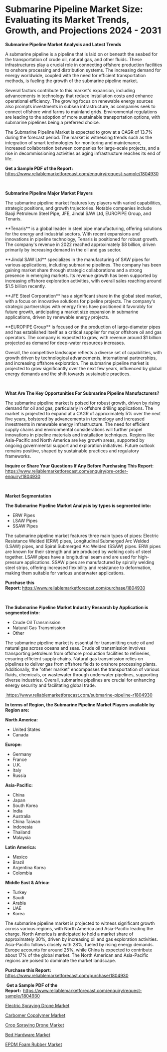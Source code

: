 <p><h1>Submarine Pipeline Market Size: Evaluating its Market Trends, Growth, and Projections 2024 - 2031</h1></p><p><strong>Submarine Pipeline Market Analysis and Latest Trends</strong></p>
<p><p>A submarine pipeline is a pipeline that is laid on or beneath the seabed for the transportation of crude oil, natural gas, and other fluids. These infrastructures play a crucial role in connecting offshore production facilities to onshore processing and distribution systems. The increasing demand for energy worldwide, coupled with the need for efficient transportation methods, is fueling the growth of the submarine pipeline market.</p><p>Several factors contribute to this market's expansion, including advancements in technology that reduce installation costs and enhance operational efficiency. The growing focus on renewable energy sources also prompts investments in subsea infrastructure, as companies seek to connect offshore wind farms to mainland grids. Environmental regulations are leading to the adoption of more sustainable transportation options, with submarine pipelines being a preferred choice.</p><p>The Submarine Pipeline Market is expected to grow at a CAGR of 13.7% during the forecast period. The market is witnessing trends such as the integration of smart technologies for monitoring and maintenance, increased collaboration between companies for large-scale projects, and a rise in decommissioning activities as aging infrastructure reaches its end of life.</p></p>
<p><strong>Get a Sample PDF of the Report:&nbsp;</strong> <a href="https://www.reliablemarketforecast.com/enquiry/request-sample/1804930?utm_campaign=1169&utm_medium=2&utm_source=Github&utm_content=ia&utm_term=11112024&utm_id=submarine-pipeline">https://www.reliablemarketforecast.com/enquiry/request-sample/1804930</a></p>
<p>&nbsp;</p>
<p><strong>Submarine Pipeline Major Market Players</strong></p>
<p><p>The submarine pipeline market features key players with varied capabilities, strategic positions, and growth trajectories. Notable companies include Baoji Petroleum Steel Pipe, JFE, Jindal SAW Ltd, EUROPIPE Group, and Tenaris.</p><p>**Tenaris** is a global leader in steel pipe manufacturing, offering solutions for the energy and industrial sectors. With recent expansions and innovations in pipeline technology, Tenaris is positioned for robust growth. The company's revenue in 2022 reached approximately $8 billion, driven primarily by increasing demand in the oil and gas sector.</p><p>**Jindal SAW Ltd** specializes in the manufacturing of SAW pipes for various applications, including submarine pipelines. The company has been gaining market share through strategic collaborations and a strong presence in emerging markets. Its revenue growth has been supported by increasing offshore exploration activities, with overall sales reaching around $1.5 billion recently.</p><p>**JFE Steel Corporation** has a significant share in the global steel market, with a focus on innovative solutions for pipeline projects. The company's strategic partnerships with energy firms have positioned it favorably for future growth, anticipating a market size expansion in submarine applications, driven by renewable energy projects.</p><p>**EUROPIPE Group** is focused on the production of large-diameter pipes and has established itself as a critical supplier for major offshore oil and gas operators. The company is expected to grow, with revenue around $1 billion projected as demand for deep-water resources increases.</p><p>Overall, the competitive landscape reflects a diverse set of capabilities, with growth driven by technological advancements, international partnerships, and increasing offshore exploration. The submarine pipeline market is projected to grow significantly over the next few years, influenced by global energy demands and the shift towards sustainable practices.</p></p>
<p>&nbsp;</p>
<p><strong>What Are The Key Opportunities For Submarine Pipeline Manufacturers?</strong></p>
<p><p>The submarine pipeline market is poised for robust growth, driven by rising demand for oil and gas, particularly in offshore drilling applications. The market is projected to expand at a CAGR of approximately 5% over the next five years, bolstered by advancements in technology and increased investments in renewable energy infrastructure. The need for efficient supply chains and environmental considerations will further propel innovations in pipeline materials and installation techniques. Regions like Asia-Pacific and North America are key growth areas, supported by ongoing governmental support and exploration initiatives. Future outlook remains positive, shaped by sustainable practices and regulatory frameworks.</p></p>
<p><strong>Inquire or Share Your Questions If Any Before Purchasing This Report:</strong> <a href="https://www.reliablemarketforecast.com/enquiry/pre-order-enquiry/1804930?utm_campaign=1169&utm_medium=2&utm_source=Github&utm_content=ia&utm_term=11112024&utm_id=submarine-pipeline">https://www.reliablemarketforecast.com/enquiry/pre-order-enquiry/1804930</a></p>
<p>&nbsp;</p>
<p><strong>Market Segmentation</strong></p>
<p><strong>The Submarine Pipeline Market Analysis by types is segmented into:</strong></p>
<p><ul><li>ERW Pipes</li><li>LSAW Pipes</li><li>SSAW Pipes</li></ul></p>
<p><p>The submarine pipeline market features three main types of pipes: Electric Resistance Welded (ERW) pipes, Longitudinal Submerged Arc Welded (LSAW) pipes, and Spiral Submerged Arc Welded (SSAW) pipes. ERW pipes are known for their strength and are produced by welding coils of steel together. LSAW pipes have a longitudinal seam and are used for high-pressure applications. SSAW pipes are manufactured by spirally welding steel strips, offering increased flexibility and resistance to deformation, making them suitable for various underwater applications.</p></p>
<p><strong>Purchase this Report:&nbsp;</strong><a href="https://www.reliablemarketforecast.com/purchase/1804930?utm_campaign=1169&utm_medium=2&utm_source=Github&utm_content=ia&utm_term=11112024&utm_id=submarine-pipeline">https://www.reliablemarketforecast.com/purchase/1804930</a></p>
<p>&nbsp;</p>
<p><strong>The Submarine Pipeline Market Industry Research by Application is segmented into:</strong></p>
<p><ul><li>Crude Oil Transmission</li><li>Natural Gas Transmission</li><li>Other</li></ul></p>
<p><p>The submarine pipeline market is essential for transmitting crude oil and natural gas across oceans and seas. Crude oil transmission involves transporting petroleum from offshore production facilities to refineries, ensuring efficient supply chains. Natural gas transmission relies on pipelines to deliver gas from offshore fields to onshore processing plants. Additionally, the "other market" encompasses the transportation of various fluids, chemicals, or wastewater through underwater pipelines, supporting diverse industries. Overall, submarine pipelines are crucial for enhancing energy security and facilitating global trade.</p></p>
<p><a href="https://www.reliablemarketforecast.com/submarine-pipeline-r1804930?utm_campaign=1169&utm_medium=2&utm_source=Github&utm_content=ia&utm_term=11112024&utm_id=submarine-pipeline">&nbsp;https://www.reliablemarketforecast.com/submarine-pipeline-r1804930</a></p>
<p><strong>In terms of Region, the Submarine Pipeline Market Players available by Region are:</strong></p>
<p>
    <p> <strong> North America: </strong>
        <ul>
            <li>United States</li>
            <li>Canada</li>
        </ul>
        </p> 
    <p> <strong> Europe: </strong>
        <ul>
            <li>Germany</li>
            <li>France</li>
            <li>U.K.</li>
            <li>Italy</li>
            <li>Russia</li>
        </ul>
        </p> 
    <p> <strong> Asia-Pacific: </strong>
        <ul>
            <li>China</li>
            <li>Japan</li>
            <li>South Korea</li>
            <li>India</li>
            <li>Australia</li>
            <li>China Taiwan</li>
            <li>Indonesia</li>
            <li>Thailand</li>
            <li>Malaysia</li>
        </ul>
        </p> 
    <p> <strong> Latin America: </strong>
        <ul>
            <li>Mexico</li>
            <li>Brazil</li>
            <li>Argentina Korea</li>
            <li>Colombia</li>
        </ul>
        </p> 
    <p> <strong> Middle East & Africa: </strong>
        <ul>
            <li>Turkey</li>
            <li>Saudi</li>
            <li>Arabia</li>
            <li>UAE</li>
            <li>Korea</li>
        </ul>
    </p>
    </p>
<p><p>The submarine pipeline market is projected to witness significant growth across various regions, with North America and Asia-Pacific leading the charge. North America is anticipated to hold a market share of approximately 30%, driven by increasing oil and gas exploration activities. Asia-Pacific follows closely with 28%, fueled by rising energy demands. Europe accounts for around 25%, while China is expected to contribute about 17% of the global market. The North American and Asia-Pacific regions are poised to dominate the market landscape.</p></p>
<p><strong>Purchase this Report: </strong><a href="https://www.reliablemarketforecast.com/purchase/1804930?utm_campaign=1169&utm_medium=2&utm_source=Github&utm_content=ia&utm_term=11112024&utm_id=submarine-pipeline">https://www.reliablemarketforecast.com/purchase/1804930</a></p>
<p>&nbsp;<strong>Get a Sample PDF of the Report:&nbsp;&nbsp;</strong><a href="https://www.reliablemarketforecast.com/enquiry/request-sample/1804930?utm_campaign=1169&utm_medium=2&utm_source=Github&utm_content=ia&utm_term=11112024&utm_id=submarine-pipeline">https://www.reliablemarketforecast.com/enquiry/request-sample/1804930</a></p>
<p><strong></strong></p>
<p><p><a href="https://www.linkedin.com/pulse/electric-spraying-drone-market-size-growth-industry-analysis-uoh6c?utm_campaign=1169&utm_medium=2&utm_source=Github&utm_content=ia&utm_term=11112024&utm_id=submarine-pipeline">Electric Spraying Drone Market</a></p><p><a href="https://github.com/connornew3y/Market-Research-Report-List-1/blob/main/carbomer-copolymer-market.md?utm_campaign=1169&utm_medium=2&utm_source=Github&utm_content=ia&utm_term=11112024&utm_id=submarine-pipeline">Carbomer Copolymer Market</a></p><p><a href="https://www.linkedin.com/pulse/crop-spraying-drone-mosaic-piecing-together-global-market-dynamics-lpmwc?utm_campaign=1169&utm_medium=2&utm_source=Github&utm_content=ia&utm_term=11112024&utm_id=submarine-pipeline">Crop Spraying Drone Market</a></p><p><a href="https://issuu.com/reportprime-2/docs/bed-hardware-market-size-2030.pptx_95f85e1a205c3a?utm_campaign=1169&utm_medium=2&utm_source=Github&utm_content=ia&utm_term=11112024&utm_id=submarine-pipeline">Bed Hardware Market</a></p><p><a href="https://github.com/johnieimmarta/Market-Research-Report-List-1/blob/main/epdm-foam-rubber-market.md?utm_campaign=1169&utm_medium=2&utm_source=Github&utm_content=ia&utm_term=11112024&utm_id=submarine-pipeline">EPDM Foam Rubber Market</a></p></p>